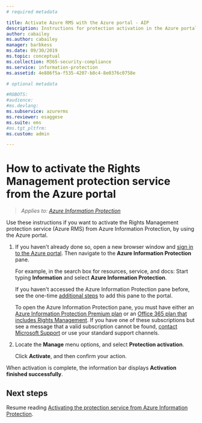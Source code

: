 ```yaml
---
# required metadata

title: Activate Azure RMS with the Azure portal - AIP
description: Instructions for protection activation in the Azure portal so that your organization can start to protect documents and emails.
author: cabailey
ms.author: cabailey
manager: barbkess
ms.date: 09/30/2019
ms.topic: conceptual
ms.collection: M365-security-compliance
ms.service: information-protection
ms.assetid: 4e886f5a-f535-4207-b8c4-8e0376c0758e

# optional metadata

#ROBOTS:
#audience:
#ms.devlang:
ms.subservice: azurerms
ms.reviewer: esaggese
ms.suite: ems
#ms.tgt_pltfrm:
ms.custom: admin

---
```


# How to activate the Rights Management protection service from the Azure portal

>*Applies to: [Azure Information Protection](https://azure.microsoft.com/pricing/details/information-protection)*

Use these instructions if you want to activate the Rights Management protection service (Azure RMS) from Azure Information Protection, by using the Azure portal.

1. If you haven't already done so, open a new browser window and [sign in to the Azure portal](configure-policy.md#signing-in-to-the-azure-portal). Then navigate to the **Azure Information Protection** pane.
    
    For example, in the search box for resources, service, and docs: Start typing **Information** and select **Azure Information Protection**.
    
    If you haven't accessed the Azure Information Protection pane before, see the one-time [additional steps](configure-policy.md#to-access-the-azure-information-protection-pane-for-the-first-time) to add this pane to the portal.
    
    To open the Azure Information Protection pane, you must have either an [Azure Information Protection Premium plan](https://www.microsoft.com/cloud-platform/azure-information-protection-pricing) or an [Office 365 plan that includes Rights Management](https://download.microsoft.com/download/E/C/F/ECF42E71-4EC0-48FF-AA00-577AC14D5B5C/Azure_Information_Protection_licensing_datasheet_EN-US.pdf). If you have one of these subscriptions but see a message that a valid subscription cannot be found, [contact Microsoft Support](information-support.md#to-contact-microsoft-support) or use your standard support channels.

2. Locate the **Manage** menu options, and select **Protection activation**. 
    
    Click **Activate**, and then confirm your action. 

When activation is complete, the information bar displays **Activation finished successfully**.


## Next steps
Resume reading [Activating the protection service from Azure Information Protection](activate-service.md#configuring-onboarding-controls-for-a-phased-deployment).

